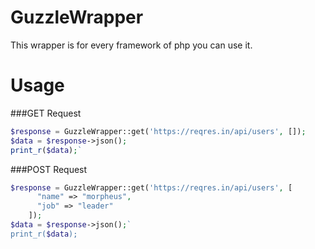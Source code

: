 # GuzzleWrapper
This wrapper is for every framework of php you can use it.


# Usage 

###GET Request

```php 
$response = GuzzleWrapper::get('https://reqres.in/api/users', []);
$data = $response->json();
print_r($data);`
```
###POST Request

```php
$response = GuzzleWrapper::get('https://reqres.in/api/users', [
      "name" => "morpheus",
      "job" => "leader"
    ]);
$data = $response->json();`
print_r($data);
```
